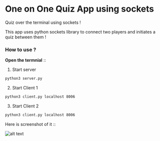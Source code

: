 # One on One Quiz App using sockets
Quiz over the terminal using sockets !

This app uses python sockets library to connect two players and initiates a quiz between them !

### How to use ?

**Open the termnial** ::

1. Start server 
```bash
python3 server.py
 ```
2. Start Client 1
```bash
python3 client.py localhost 8006
 ```
 3. Start Client 2
 ```bash
python3 client.py localhost 8006
 ```

 Here is screenshot of it ::

 ![alt text](./image/server_client.png "server_client")